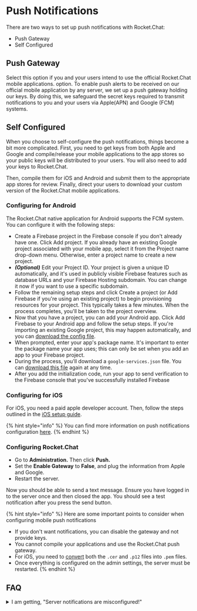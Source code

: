 # Push Notifications

There are two ways to set up push notifications with Rocket.Chat:

* Push Gateway
* Self Configured

## Push Gateway

Select this option if you and your users intend to use the official Rocket.Chat mobile applications. option. To enable push alerts to be received on our official mobile application by any server, we set up a push gateway holding our keys. By doing this, we safeguard the secret keys required to transmit notifications to you and your users via Apple(APN) and Google (FCM) systems.

## Self Configured

When you choose to self-configure the push notifications, things become a bit more complicated. First, you need to get keys from both Apple and Google and compile/release your mobile applications to the app stores so your public keys will be distributed to your users. You will also need to add your keys to Rocket.Chat.

Then, compile them for iOS and Android and submit them to the appropriate app stores for review. Finally, direct your users to download your custom version of the Rocket.Chat mobile applications.

### Configuring for Android

The Rocket.Chat native application for Android supports the FCM system. You can configure it with the following steps:

* Create a Firebase project in the Firebase console if you don't already have one. Click Add project. If you already have an existing Google project associated with your mobile app, select it from the Project name drop-down menu. Otherwise, enter a project name to create a new project.
* _**(Optional)**_ Edit your Project ID. Your project is given a unique ID automatically, and it's used in publicly visible Firebase features such as database URLs and your Firebase Hosting subdomain. You can change it now if you want to use a specific subdomain.
* Follow the remaining setup steps and click Create a project (or Add Firebase if you're using an existing project) to begin provisioning resources for your project. This typically takes a few minutes. When the process completes, you'll be taken to the project overview.
* Now that you have a project, you can add your Android app. Click Add Firebase to your Android app and follow the setup steps. If you're importing an existing Google project, this may happen automatically, and you can [download the config file](http://support.google.com/firebase/answer/7015592).
* When prompted, enter your app's package name. It's important to enter the package name your app uses; this can only be set when you add an app to your Firebase project.
* During the process, you'll download a `google-services.json` file. You can [download this file](http://support.google.com/firebase/answer/7015592) again at any time.
* After you add the initialization code, run your app to send verification to the Firebase console that you've successfully installed Firebase

### Configuring for iOS

For iOS, you need a paid apple developer account. Then, follow the steps outlined in the [iOS setup guide](https://github.com/raix/push/blob/v3.x/docs/IOS.md).

{% hint style="info" %}
You can find more information on push notifications configuration [here](https://developer.rocket.chat/mobile-app/mobile-app-white-labelling/configuring-push-notifications).
{% endhint %}

### Configuring Rocket.Chat

* Go to **Administration.** Then click **Push.**
* Set the **Enable Gateway** to **False**, and plug the information from Apple and Google.
* Restart the server.

Now you should be able to send a text message. Ensure you have logged in to the server once and then closed the app. You should see a test notification after you press the send button.

{% hint style="info" %}
Here are some important points to consider when configuring mobile push notifications

* If you don't want notifications, you can disable the gateway and not provide keys.
* You cannot compile your applications and use the Rocket.Chat push gateway.
* For iOS, you need to [convert](https://github.com/raix/push/blob/master/docs/IOS.md) both the `.cer` and `.p12` files into `.pem` files.
* Once everything is configured on the admin settings, the server must be restarted.
{% endhint %}

## FAQ

<details>

<summary>I am getting, "Server notifications are misconfigured!"</summary>

If you are getting this message and are using our push gateway, please make sure:

* Your server version is greater or equal to 0.74.3.
* Your server is registered. (you can check this by going to `http://yourserver/admin/cloud`)

</details>
